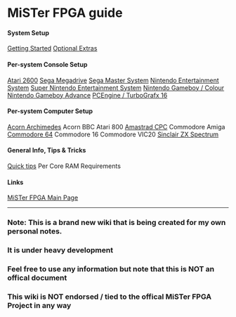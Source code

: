 # MiSTer FPGA guide


#### System Setup
[Getting Started](mister_getstart.md)
[Optional Extras](mister_optional.md)
 
#### Per-system Console Setup
[Atari 2600](mister_2600.md)
[Sega Megadrive](mister_megadrive.md)
[Sega Master System](mister_sms.md)
[Nintendo Entertainment System](mister_nes.md)
[Super Nintendo Entertainment System](mister_snes.md)
[Nintendo Gameboy / Colour](mister_gb.md)
[Nintendo Gameboy Advance](mister_gba.md)
[PCEngine / TurboGrafx 16](mister_pce.md)


#### Per-system Computer Setup
[Acorn Archimedes](mister_archimedes.md)
Acorn BBC
Atari 800
[Amastrad CPC](mister_amstrad.md)
Commodore Amiga
[Commodore 64](mister_c64.md)
Commodore 16
Commodore VIC20
[Sinclair ZX Spectrum](mister_spectrum.md)


#### General Info, Tips & Tricks
[Quick tips](mister_tips.md)
Per Core RAM Requirements



#### Links
[MiSTer FPGA Main Page](https://github.com/MiSTer-devel/Main_MiSTer/wiki)

     
___
### Note: This is a brand new wiki that is being created for my own personal notes.
### It is under heavy development
### Feel free to use any information but note that this is NOT an offical document
### This wiki is NOT endorsed / tied to the offical MiSTer FPGA Project in any way
